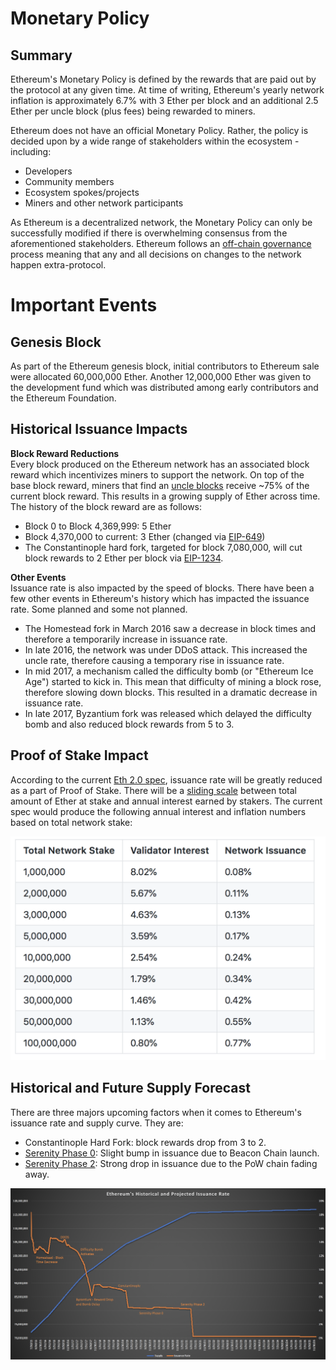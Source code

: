 # Monetary Policy

## Summary

Ethereum's Monetary Policy is defined by the rewards that are paid out by the protocol at any given time. At time of writing, Ethereum's yearly network inflation is approximately 6.7% with 3 Ether per block and an additional 2.5 Ether per uncle block (plus fees) being rewarded to miners.

Ethereum does not have an official Monetary Policy. Rather, the policy is decided upon by a wide range of stakeholders within the ecosystem - including:

* Developers
* Community members
* Ecosystem spokes/projects
* Miners and other network participants

As Ethereum is a decentralized network, the Monetary Policy can only be successfully modified if there is overwhelming consensus from the aforementioned stakeholders. Ethereum follows an [off-chain governance](/ethereum-basics/governance/off-chain-governance.md) process meaning that any and all decisions on changes to the network happen extra-protocol.

# Important Events

## Genesis Block

As part of the Ethereum genesis block, initial contributors to Ethereum sale were allocated 60,000,000 Ether. Another 12,000,000 Ether was given to the development fund which was distributed among early contributors and the Ethereum Foundation.

## Historical Issuance Impacts

**Block Reward Reductions**  
Every block produced on the Ethereum network has an associated block reward which incentivizes miners to support the network. On top of the base block reward, miners that find an [uncle blocks](../using-ethereum/ethereum-network-basics/mining/uncle-blocks.md) receive ~75% of the current block reward. This results in a growing supply of Ether across time. The history of the block reward are as follows:

* Block 0 to Block 4,369,999: 5 Ether
* Block 4,370,000 to current: 3 Ether \(changed via [EIP-649](https://github.com/ethereum/EIPs/blob/master/EIPS/eip-649.md)\)
* The Constantinople hard fork, targeted for block 7,080,000, will cut block rewards to 2 Ether per block via [EIP-1234](https://github.com/ethereum/EIPs/blob/master/EIPS/eip-1234.md).

**Other Events**  
Issuance rate is also impacted by the speed of blocks. There have been a few other events in Ethereum's history which has impacted the issuance rate. Some planned and some not planned.

* The Homestead fork in March 2016 saw a decrease in block times and therefore a temporarily increase in issuance rate.
* In late 2016, the network was under DDoS attack. This increased the uncle rate, therefore causing a temporary rise in issuance rate.
* In mid 2017, a mechanism called the difficulty bomb \(or "Ethereum Ice Age"\) started to kick in. This mean that difficulty of mining a block rose, therefore slowing down blocks. This resulted in a dramatic decrease in issuance rate.
* In late 2017, Byzantium fork was released which delayed the difficulty bomb and also reduced block rewards from 5 to 3.

## Proof of Stake Impact

According to the current [Eth 2.0 spec](https://notes.ethereum.org/s/Syj3QZSxm), issuance rate will be greatly reduced as a part of Proof of Stake. There will be a [sliding scale](../roadmap/serenity-phases/eth-2.0-economics.md#staking-rewards) between total amount of Ether at stake and annual interest earned by stakers. The current spec would produce the following annual interest and inflation numbers based on total network stake:

![](../.gitbook/assets/screen-shot-2018-12-10-at-6.55.04-pm.png)

## Historical and Future Supply Forecast

There are three majors upcoming factors when it comes to Ethereum's issuance rate and supply curve. They are:

* Constantinople Hard Fork: block rewards drop from 3 to 2.
* [Serenity Phase 0](https://github.com/ethhub-io/ethhub/blob/master/roadmap/timeline/serenity-phases.md): Slight bump in issuance due to Beacon Chain launch.
* [Serenity Phase 2](https://github.com/ethhub-io/ethhub/blob/master/roadmap/timeline/serenity-phases.md): Strong drop in issuance due to the PoW chain fading away.

![](../.gitbook/assets/screen-shot-2018-12-11-at-7.51.08-am.png)

